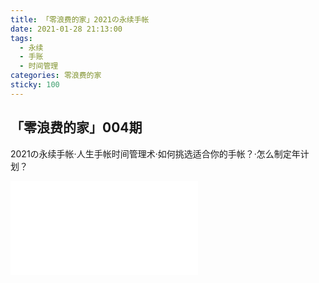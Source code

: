```yaml
---
title: 「零浪费的家」2021の永续手帐
date: 2021-01-28 21:13:00
tags:
  - 永续
  - 手账
  - 时间管理
categories: 零浪费的家
sticky: 100
---
```


## 「零浪费的家」004期

2021の永续手帐·人生手帐时间管理术·如何挑选适合你的手帐？·怎么制定年计划？

<iframe src="//player.bilibili.com/player.html?aid=543965080&bvid=BV1iv4y1o7rU&cid=288970212&page=1" scrolling="no" border="0" frameborder="no" framespacing="0" allowfullscreen="true"> </iframe>
